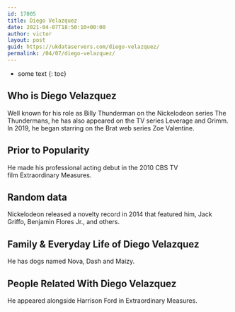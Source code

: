 ```yaml
---
id: 17005
title: Diego Velazquez
date: 2021-04-07T18:50:10+00:00
author: victor
layout: post
guid: https://ukdataservers.com/diego-velazquez/
permalink: /04/07/diego-velazquez/
---
```


* some text
{: toc}


## Who is Diego Velazquez



Well known for his role as Billy Thunderman on the Nickelodeon series The Thundermans, he has also appeared on the TV series Leverage and Grimm. In 2019, he began starring on the Brat web series Zoe Valentine. 

                
                
                
## Prior to Popularity



He made his professional acting debut in the 2010 CBS TV film Extraordinary Measures. 

                
                
                
## Random data



Nickelodeon released a novelty record in 2014 that featured him, Jack Griffo, Benjamin Flores Jr., and others.

                
                
                
## Family & Everyday Life of Diego Velazquez



He has dogs named Nova, Dash and Maizy.

                
                
                
## People Related With Diego Velazquez



He appeared alongside Harrison Ford in Extraordinary Measures. 

                
              
            
          
          
          